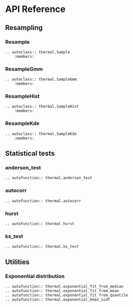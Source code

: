 # API Reference



## Resampling

### Resample
```{eval-rst}
.. autoclass:: thermal.Sample
    :members:
```

### ResampleGmm
```{eval-rst}
.. autoclass:: thermal.SampleGmm
    :members:
```

### ResampleHist
```{eval-rst}
.. autoclass:: thermal.SampleHist
    :members:
```

### ResampleKde
```{eval-rst}
.. autoclass:: thermal.SampleKde
    :members:
```

## Statistical tests

### anderson_test
```{eval-rst}
.. autofunction:: thermal.anderson_test
```

### autocorr
```{eval-rst}
.. autofunction:: thermal.autocorr
```

### hurst
```{eval-rst}
.. autofunction:: thermal.hurst
```

### ks_test
```{eval-rst}
.. autofunction:: thermal.ks_test
```


## Utilities

### Exponential distribution
```{eval-rst}
.. autofunction:: thermal.exponential_fit_from_median
.. autofunction:: thermal.exponential_fit_from_mean
.. autofunction:: thermal.exponential_fit_from_quantile
.. autofunction:: thermal.exponential_kmax_icdf
```
